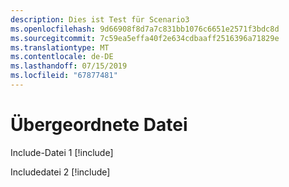 ```yaml
---
description: Dies ist Test für Scenario3
ms.openlocfilehash: 9d66908f8d7a7c831bb1076c6651e2571f3bdc8d
ms.sourcegitcommit: 7c59ea5effa40f2e634cdbaaff2516396a71829e
ms.translationtype: MT
ms.contentlocale: de-DE
ms.lasthandoff: 07/15/2019
ms.locfileid: "67877481"
---
```

# <a name="parent-file"></a>Übergeordnete Datei

Include-Datei 1 [!include[](./includes/Scenario3_includeFile1.md)]

Includedatei 2 [!include[](./includes/Scenario3_includeFile2.md)]

